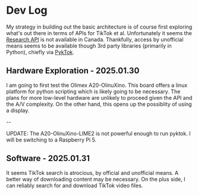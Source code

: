 # Dev Log

My strategy in building out the basic architecture is of course first exploring what's out there in terms of APIs for TikTok et al. Unfortunately it seems the [Research API](https://developers.tiktok.com/products/research-api/) is not available in Canada. 
Thankfully, access by unofficial means seems to be available though 3rd party libraries (primarily in Python), chiefly via [PykTok](https://pypi.org/project/pyktok/).

## Hardware Exploration - 2025.01.30

I am going to first test the Olimex A20-OlinuXino. This board offers a linux platform for python scripting which is likely going to be necessary. The plans for more low-level hardware are unlikely to proceed given the API and the A/V complexity. On the other hand, this opens up the possiblity of using a display.

--

UPDATE: The A20-OlinuXino-LIME2 is not powerful enough to run pyktok. I will be switching to a Raspberry Pi 5.

## Software - 2025.01.31

It seems TikTok search is atrocious, by official and unofficial means. A better way of downloading content may be necessary. On the plus side, I can reliably search for and download TikTok video files.